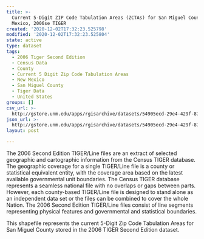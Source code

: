 ```yaml
---
title: >-
  Current 5-Digit ZIP Code Tabulation Areas (ZCTAs) for San Miguel County, New
  Mexico, 2006se TIGER
created: '2020-12-02T17:32:23.525798'
modified: '2020-12-02T17:32:23.525804'
state: active
type: dataset
tags:
  - 2006 Tiger Second Edition
  - Census Data
  - County
  - Current 5 Digit Zip Code Tabulation Areas
  - New Mexico
  - San Miguel County
  - Tiger Data
  - United States
groups: []
csv_url: >-
  http://gstore.unm.edu/apps/rgisarchive/datasets/54905ecd-29e4-429f-872a-354cdfc9e2cc/tgr2006se_sanm_zcta5cu.derived.csv
json_url: >-
  http://gstore.unm.edu/apps/rgisarchive/datasets/54905ecd-29e4-429f-872a-354cdfc9e2cc/tgr2006se_sanm_zcta5cu.derived.json
layout: post

---
```

The 2006 Second Edition TIGER/Line files are an extract of selected geographic and cartographic information from the Census TIGER database.  The geographic coverage for a single TIGER/Line file is a county or statistical equivalent entity, with the coverage area based on the latest available governmental unit boundaries. The Census TIGER database represents a seamless national file with no overlaps or gaps between parts.  However, each county-based TIGER/Line file is designed to stand alone as an independent data set or the files can be combined to cover the whole Nation.  The 2006 Second Edition  TIGER/Line files consist of line segments representing physical features and governmental and statistical boundaries.  

This shapefile represents the current 5-Digit Zip Code Tabulation Areas for San Miguel County stored in the 2006 TIGER Second Edition dataset.
